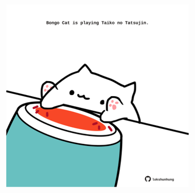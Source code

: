<!-- built at 11/06/2022, 09:00:46 UTC -->
<p align="center">
  <img width="500" height="500" src="./ReadmeImage.svg">
</p>

